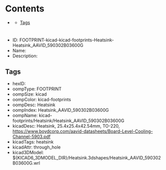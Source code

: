 



Contents
========

* [](#)
	* [Tags](#tags)

# 

- ID: FOOTPRINT-kicad-kicad-footprints-Heatsink-Heatsink_AAVID_590302B03600G
- Name: 
- Description: 

## Tags

- hexID: 
- oompType: FOOTPRINT
- oompSize: kicad
- oompColor: kicad-footprints
- oompDesc: Heatsink
- oompIndex: Heatsink_AAVID_590302B03600G
- oompName: kicad-footprints/Heatsink/Heatsink_AAVID_590302B03600G
- kicadDesc: Heatsink, 25.4x25.4x42.54mm, TO-220, https://www.boydcorp.com/aavid-datasheets/Board-Level-Cooling-Channel-5903.pdf
- kicadTags: heatsink
- kicadAttr: through_hole
- kicad3DModel: ${KICAD6_3DMODEL_DIR}/Heatsink.3dshapes/Heatsink_AAVID_590302B03600G.wrl
